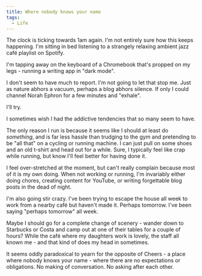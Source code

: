 ```yaml
---
title: Where nobody knows your name
tags:
  - Life
---
```


The clock is ticking towards 1am again. I'm not entirely sure how this keeps happening. I'm sitting in bed listening to a strangely relaxing ambient jazz café playlist on Spotify.

I'm tapping away on the keyboard of a Chromebook that's propped on my legs - running a writing app in "dark mode".

I don't seem to have much to report. I'm not going to let that stop me. Just as nature abhors a vacuum, perhaps a blog abhors silence. If only I could channel Norah Ephron for a few minutes and "exhale".

I'll try.

I sometimes wish I had the addictive tendencies that so many seem to have.

The only reason I run is because it seems like I should at least do *something*, and is far less hassle than trudging to the gym and pretending to be "all that" on a cycling or running machine. I can just pull on some shoes and an old t-shirt and head out for a while. Sure, I typically feel like crap while running, but know I'll feel better for having done it.

I feel over-stretched at the moment, but can't really complain because most of it is my own doing. When not working or running, I'm invariably either doing chores, creating content for YouTube, or writing forgettable blog posts in the dead of night.

I'm also going stir crazy. I've been trying to escape the house all week to work from a nearby café but haven't made it. Perhaps tomorrow. I've been saying "perhaps tomorrow" all week.

Maybe I should go for a complete change of scenery - wander down to Starbucks or Costa and camp out at one of their tables for a couple of hours? While the café where my daughters work is lovely, the staff all known me - and that kind of does my head in sometimes.

It seems oddly paradoxical to yearn for the opposite of Cheers - a place where nobody knows your name - where there are no expectations or obligations. No making of conversation. No asking after each other.